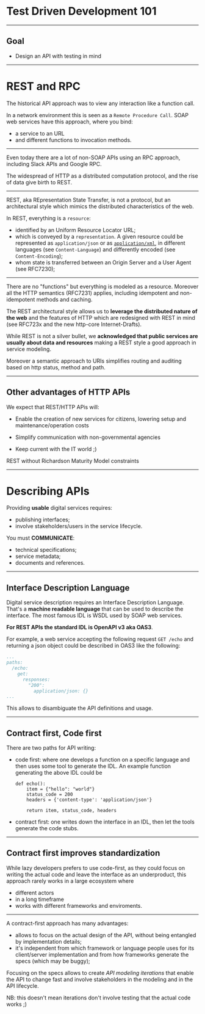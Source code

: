 # Test Driven Development 101



---


## Goal

  - Design an API with testing in mind
  
---

# REST and RPC

The historical API approach was to view any interaction like a function call.

In a network environment this is seen as a `Remote Procedure Call`.
SOAP web services have this approach, where you bind:

 * a service to an URL 
 * and different functions to invocation methods.

----

Even today there are a lot of non-SOAP APIs using an RPC approach, including Slack APIs and Google RPC.

The widespread of HTTP as a distributed computation protocol, and the rise of data give birth to REST.

----

REST, aka REpresentation State Transfer, is not a protocol, but an architectural style which mimics the distributed characteristics of the web.

In REST, everything is a `resource`:

- identified by an Uniform Resource Locator URL;
- which is conveyed by a `representation`. A given resource could be represented as `application/json` or as [`application/xml`](https://tools.ietf.org/html/rfc7303), in different languages (see `Content-Language`) and differently encoded (see `Content-Encoding`);
- whom state is transferred between an Origin Server and a User Agent (see RFC7230);

---- 

There are no "functions" but everything is modeled as a resource. Moreover all the HTTP semantics (RFC7231) applies, including idempotent and non-idempotent methods and caching.

The REST architectural style allows us to **leverage the distributed nature of the web** and the features of HTTP which are redesigned with REST in mind (see RFC723x and the new http-core Internet-Drafts).

While REST is not a silver bullet, we **acknowledged that public services are usually about data and resources** making a REST style a good approach in service modeling. 

Moreover a semantic approach to URIs simplifies routing and auditing based on http status, method and path.

----

## Other advantages of HTTP APIs

We expect that REST/HTTP APis will:

- Enable the creation of new services for citizens, lowering setup and maintenance/operation costs

- Simplify communication with non-governmental agencies

- Keep current with the  IT world ;)

REST without Richardson Maturity Model constraints

---

# Describing APIs

Providing **usable** digital services requires:

- publishing interfaces;
- involve stakeholders/users in the service lifecycle.

You must **COMMUNICATE**:

- technical specifications;
- service metadata;
- documents and references.

---

## Interface Description Language

Digital service description requires an Interface Description Language. 
That's a **machine readable
language** that can be used to describe the interface. 
The most famous IDL is WSDL used by SOAP web services. 

**For REST APIs the standard IDL is OpenAPI v3 aka OAS3**.

For example, a web service accepting the following request `GET /echo` and
 returning a json object could be described in OAS3 like the following:

```yaml
...
paths:
  /echo:
    get:
      responses:
        "200":
          application/json: {}
...
```

This allows to disambiguate the API definitions and usage.

---

## Contract first, Code first

There are two paths for API writing:

- code first: where one develops a function on a specific language and then uses some tool to generate the
  IDL. An example function generating the above IDL could be
  
  ```
  def echo():
      item = {"hello": "world"}
      status_code = 200
      headers = {'content-type': 'application/json'}
      
      return item, status_code, headers
  ```
  
- contract first: one writes down the interface in an IDL, then let the tools generate the code stubs.

---

## Contract first improves standardization

While lazy developers prefers to use code-first, as they could focus on writing the actual code and leave the interface as an underproduct, this approach rarely works in a large ecosystem where

  * different actors 
  * in a long timeframe 
  * works with different frameworks and enviroments.

----

A contract-first approach has many advantages:

- allows to focus on the actual design of the API, without being entangled by implementation details;
- it's independent from which framework or language people uses for its client/server implementation and from how frameworks generate the specs (which may be buggy);

Focusing on the specs allows to create *API modeling iterations* that enable
the API to change fast and involve stakeholders in the modeling and in the 
API lifecycle.

NB: this doesn't mean iterations don't involve testing that the actual code works ;)
